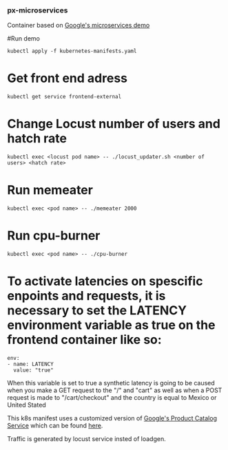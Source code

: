 ### px-microservices

Container based on [Google's microservices demo](https://github.com/GoogleCloudPlatform/microservices-demo)

#Run demo
```
kubectl apply -f kubernetes-manifests.yaml
```

# Get front end adress
```
kubectl get service frontend-external
```

# Change Locust number of users and hatch rate
```
kubectl exec <locust pod name> -- ./locust_updater.sh <number of users> <hatch rate>
```

# Run memeater
```
kubectl exec <pod name> -- ./memeater 2000
```

# Run cpu-burner
```
kubectl exec <pod name> -- ./cpu-burner
```

# To activate latencies on spescific enpoints and requests, it is necessary to set the LATENCY environment variable as true on the frontend container like so:
```
env:
- name: LATENCY
  value: "true"
```
When this variable is set to true a synthetic latency is going to be caused when you make a GET request to the "/" and "cart" as well as when a POST request is made to "/cart/checkout" and the country is equal to Mexico or United Stated

This k8s manifest uses a customized version of [Google's Product Catalog Service](https://github.com/GoogleCloudPlatform/microservices-demo/tree/master/src/productcatalogservice) which can be found [here](https://github.com/JavierClairvaux/px-productcatalogservice).

Traffic is generated by locust service insted of loadgen.
